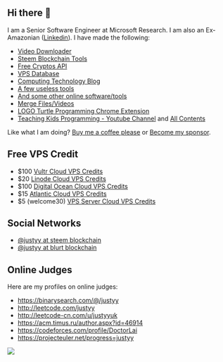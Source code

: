 ## Hi there 👋
I am a Senior Software Engineer at Microsoft Research. I am also an Ex-Amazonian ([Linkedin](https://www.linkedin.com/in/doctorlai/)). I have made the following:
- [Video Downloader](https://weibomiaopai.com/download-video-parser.php)
- [Steem Blockchain Tools](https://steemyy.com)
- [Free Cryptos API](https://steemit.com/witness-category/@justyy/serverless-api-to-query-the-cryptos-and-fiat)
- [VPS Database](https://anothervps.com/vps-database/)
- [Computing Technology Blog](https://helloacm.com)
- [A few useless tools](https://helloacm.com/tools/)
- [And some other online software/tools](https://steakovercooked.com/Software.Home)
- [Merge Files/Videos](https://slowapi.com/merge-videos/)
- [LOGO Turtle Programming Chrome Extension](https://chrome.google.com/webstore/detail/logo-turtle-graphics/dcoeaobaokbccdcnadncifmconllpihp)
- [Teaching Kids Programming - Youtube Channel](https://www.youtube.com/channel/UCK2ugmUOoYne1qQfSAph4nQ?view_as=subscriber) and [All Contents](https://github.com/DoctorLai/Teaching-Kids-Programming/blob/main/README.md)

Like what I am doing? [Buy me a coffee please](https://helloacm.com/out/buymecoffee) or [Become my sponsor](https://github.com/sponsors/DoctorLai).

## Free VPS Credit
- $100 [Vultr Cloud VPS Credits](https://helloacm.com/out/vultr)
- $20 [Linode Cloud VPS Credits](https://helloacm.com/out/linode)
- $100 [Digital Ocean Cloud VPS Credits](https://helloacm.com/out/do)
- $15 [Atlantic Cloud VPS Credits](https://helloacm.com/out/atlantic)
- $5 (welcome30) [VPS Server Cloud VPS Credits](https://helloacm.com/out/vpss)

## Social Networks
- [@justyy at steem blockchain](https://steemit.com/@justyy)
- [@justyy at blurt blockchain](https://blurt.blog/@justyy)

## Online Judges
Here are my profiles on online judges:
- https://binarysearch.com/@/justyy
- http://leetcode.com/justyy
- http://leetcode-cn.com/u/justyyuk
- https://acm.timus.ru/author.aspx?id=46914
- https://codeforces.com/profile/DoctorLai
- https://projecteuler.net/progress=justyy


![](https://projecteuler.net/profile/justyy.png)

